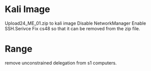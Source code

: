

# Kali Image
Upload24_ME_01.zip to kali image
Disable NetworkManager
Enable SSH.Serivce
Fix cs48 so that it can be removed from the zip file.


# Range
remove unconstrained delegation from s1 computers.
